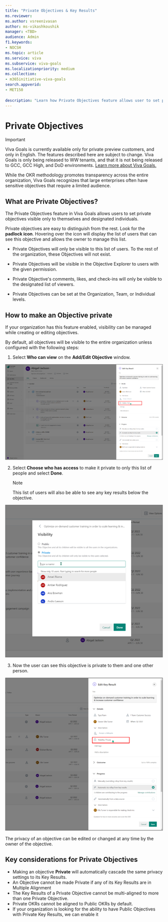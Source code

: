```yaml
---
title: "Private Objectives & Key Results"
ms.reviewer: 
ms.author: vsreenivasan
author: ms-vikashkoushik
manager: <TBD>
audience: Admin
f1.keywords:
- NOCSH
ms.topic: article
ms.service: viva
ms.subservice: viva-goals
ms.localizationpriority: medium
ms.collection:  
- m365initiative-viva-goals
search.appverid:
- MET150

description: "Learn how Private Objectives feature allows user to set private objectives visible only to themselves and designated individuals."
---
```


# Private Objectives 

> [!IMPORTANT]
> Viva Goals is currently available only for private preview customers, and only in English. The features described here are subject to change. Viva Goals is only being released to WW tenants, and that it is not being released to GCC, GCC High, and DoD environments. [Learn more about Viva Goals.](https://go.microsoft.com/fwlink/?linkid=2189933)

While the OKR methodology promotes transparency across the entire organization, Viva Goals recognizes that large enterprises often have sensitive objectives that require a limited audience.

## What are Private Objectives?

The Private Objectives feature in Viva Goals allows users to set private objectives visible only to themselves and designated individuals.

Private objectives are easy to distinguish from the rest. Look for the **padlock icon**. Hovering over the icon will display the list of users that can see this objective and allows the owner to manage this list.

- Private Objectives will only be visible to this list of users. To the rest of the organization, these Objectives will not exist. 

- Private Objectives will be visible in the Objective Explorer to users with the given permission.

- Private Objective's comments, likes, and check-ins will only be visible to the designated list of viewers.

- Private Objectives can be set at the Organization, Team, or Individual levels.

## How to make an Objective private

If your organization has this feature enabled, visibility can be managed while creating or editing objectives.

By default, all objectives will be visible to the entire organization unless configured with the following steps:

1. Select **Who can view** on the **Add/Edit Objective** window.

![private objective](../media/goals/4/414/a.jpg)

2. Select **Choose who has access** to make it private to only this list of people and select **Done**.

    > [!NOTE]
    > This list of users will also be able to see any key results below the objective.

![list of users](../media/goals/4/414/b.jpg)

3. Now the user can see this objective is private to them and one other person.

![private objectives](../media/goals/4/414/c.jpg)

The privacy of an objective can be edited or changed at any time by the owner of the objective.

## Key considerations for Private Objectives

- Making an objective **Private** will automatically cascade the same privacy settings to its Key Results.
- An Objective cannot be made Private if any of its Key Results are in Multiple Alignment  
- The Key Results of a Private Objective cannot be multi-aligned to more than one Private Objective.
- Private OKRs cannot be aligned to Public OKRs by default.
- If your organization is looking for the ability to have Public Objectives with Private Key Results, we can enable it

